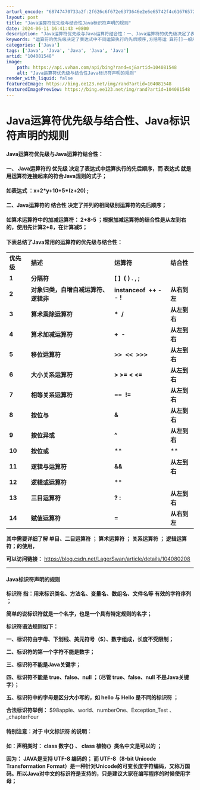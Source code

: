 ```yaml
---
arturl_encode: "68747470733a2f:2f626c6f672e6373646e2e6e65742f4c616765725377616e2f:61727469636c652f64657461696c732f313034303831353438"
layout: post
title: "Java运算符优先级与结合性Java标识符声明的规则"
date: 2024-06-11 16:41:43 +0800
description: "Java运算符优先级与Java运算符结合性：一、Java运算符的优先级决定了表达式中运算执行的先后顺"
keywords: "运算符的优先级决定了表达式中不同运算执行的先后顺序,方括号运 算符[]一般用来改"
categories: ['Java']
tags: ['Java', 'Java', 'Java', 'Java', 'Java']
artid: "104081548"
image:
    path: https://api.vvhan.com/api/bing?rand=sj&artid=104081548
    alt: "Java运算符优先级与结合性Java标识符声明的规则"
render_with_liquid: false
featuredImage: https://bing.ee123.net/img/rand?artid=104081548
featuredImagePreview: https://bing.ee123.net/img/rand?artid=104081548
---
```


# Java运算符优先级与结合性、Java标识符声明的规则

#### **Java运算符优先级与Java运算符结合性：**

#### 一、 **Java运算符的 优先级 决定了表达式中运算执行的先后顺序，而 表达式 就是用运算符连接起来的符合Java规则的式子；**

**如表达式 ：x+2\*y+10+5\*(z+20) ;**

#### **二、Java运算符的 结合性 决定了并列的相同级别运算符的先后顺序；**

**如算术运算符中的加减运算符： 2+8-5 ；根据加减运算符的结合性是从左到右的，使用先计算2+8，在计算减5；**

#### 

#### **下表总结了Java常用的运算符的优先级与结合性：**

|  |  |  |  |
| --- | --- | --- | --- |
| **优先级** | **描述** | **运算符** | **结合性** |
| **1** | **分隔符** | **[ ]  ( ) . , ;** |  |
| **2** | **对象归类，自增自减运算符、逻辑非** | **instanceof  ++ -- !** | **从右到左** |
| **3** | **算术乘除运算符** | **\*  /** | **从左到右** |
| **4** | **算术加减运算符** | **+  -** | **从左到右** |
| **5** | **移位运算符** | **>>  <<  >>>** | **从左到右** |
| **6** | **大小关系运算符** | **> >= < <=** | **从左到右** |
| **7** | **相等关系运算符** | **==  !=** | **从左到右** |
| **8** | **按位与** | **&** | **从左到右** |
| **9** | **按位异或** | **^** | **从左到右** |
| **10** | **按位或** | **|** | **从左到右** |
| **11** | **逻辑与运算符** | **&&** | **从左到右** |
| **12** | **逻辑或运算符** | **||** | **从左到右** |
| **13** | **三目运算符** | **? :** | **从左到右** |
| **14** | **赋值运算符** | **=** | **从右到左** |

**其中需要详细了解 单目、二目运算符 ；
算术运算符 ；
关系运算符 ；
**逻辑运算符；的使用，****

****可以访问链接：****
<https://blog.csdn.net/LagerSwan/article/details/104080208>

---

#### **Java标识符声明的规则**

**标识符 指：用来标识类名、方法名、变量名、数组名、文件名等 有效的字符序列 ；**

**简单的说标识符就是一个名字，也是一个具有特定规则的名字；**

**标识符语法规则如下：**

**一、标识符由字母、下划线、美元符号（$）、数字组成，长度不受限制；**

**二、标识符的第一个字符不能是数字；**

**三、标识符不能是Java关键字；**

**四、标识符不能是 true、false、null ；（尽管 true、false、null 不是Java关键字）；**

**五、标识符中的字母是区分大小写的，如 hello 与 Hello 是不同的标识符 ；**

**合法标识符举例：**
$98apple、world、numberOne、Exception\_Test 、\_chapterFour

#### **特别注意：对于 中文标识符 的说明：**

**如：声明类时： class 数字{} 、 class 植物{}  类名中文是可以的 ；**

**因为：**
**JAVA是支持 UTF-8 编码的； 而 UTF-8（8-bit Unicode Transformation Format）是一种针对Unicode的可变长度字符编码，又称万国码。所以Java对中文的标识符是支持的，只是建议大家在编写程序的时候使用字母；**